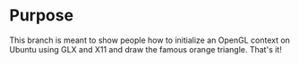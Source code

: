 # Purpose
This branch is meant to show people how to initialize an OpenGL context on Ubuntu using GLX and X11 and draw the famous orange triangle. That's it!
